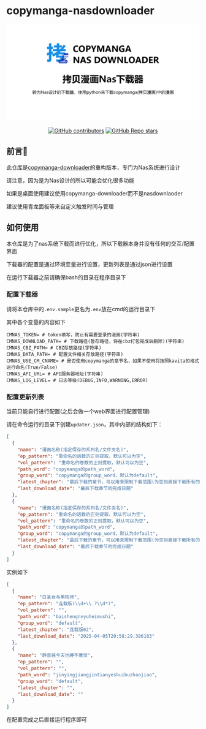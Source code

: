 # copymanga-nasdownloader

![social-media](./assets/social-media.png)

<p align="center">
  <!--<a href="https://pypi.org/project/copymanga-downloader/" target="_blank"><img alt="PyPI - Version" src="https://img.shields.io/pypi/v/copymanga-downloader?style=for-the-badge&logo=PyPI"></a>-->
  <a href="https://github.com/misaka10843/copymanga-nasdownloader/graphs/contributors" target="_blank"><img alt="GitHub contributors" src="https://img.shields.io/github/contributors/misaka10843/copymanga-nasdownloader?style=for-the-badge&logo=github"></a>
  <a href="https://github.com/misaka10843/copymanga-nasdownloader/stargazers" target="_blank"><img alt="GitHub Repo stars" src="https://img.shields.io/github/stars/misaka10843/copymanga-nasdownloader?style=for-the-badge&label=%E2%AD%90STAR"></a>
</p>

## 前言💭

此仓库是[copymanga-downloader](https://github.com/misaka10843/copymanga-downloader)的重构版本，专门为Nas系统进行设计

请注意，因为是为Nas设计的所以可能会优化很多功能

如果是桌面使用建议使用copymanga-downloader而不是nasdownlaoder

建议使用青龙面板等来自定义触发时间与管理

## 如何使用

本仓库是为了nas系统下载而进行优化，所以下载器本身并没有任何的交互/配置界面

下载器的配置是通过环境变量进行设置，更新列表是通过json进行设置

在运行下载器之前请确保bash的目录在程序目录下

### 配置下载器

请将本仓库中的`.env.sample`更名为`.env`放在cmd的运行目录下

其中各个变量的内容如下

```dotenv
CMNAS_TOKEN= # token填写，防止有需要登录的漫画(字符串)
CMNAS_DOWNLOAD_PATH= # 下载路径(暂存路径，将在cbz打包完成后删除)(字符串)
CMNAS_CBZ_PATH= # CBZ存放路径(字符串)
CMNAS_DATA_PATH= # 配置文件相关存放路径(字符串)
CMNAS_USE_CM_CNAME= # 是否使用copymanga的章节名，如果不使用将按照kavita的格式进行命名(True/False)
CMNAS_API_URL= # API服务器地址(字符串)
CMNAS_LOG_LEVEL= # 日志等级(DEBUG,INFO,WARNING,ERROR)
```

### 配置更新列表

当前只能自行进行配置(之后会做一个web界面进行配置管理)

请在命令运行的目录下创建`updater.json`，其中内部的结构如下：

```json
[
  {
    "name": "漫画名称(指定保存的系列名/文件夹名)",
    "ep_pattern": "重命名的话数的正则提取，默认可以为空",
    "vol_pattern": "重命名的卷数的正则提取，默认可以为空",
    "path_word": "copymanga的path_word",
    "group_word": "copymanga的group_word，默认为default",
    "latest_chapter": "最后下载的章节，可以用来限制下载范围(为空则直接下载所有的内容)",
    "last_download_date": "最后下载章节的完成日期"
  },
  {
    "name": "漫画名称(指定保存的系列名/文件夹名)",
    "ep_pattern": "重命名的话数的正则提取，默认可以为空",
    "vol_pattern": "重命名的卷数的正则提取，默认可以为空",
    "path_word": "copymanga的path_word",
    "group_word": "copymanga的group_word，默认为default",
    "latest_chapter": "最后下载的章节，可以用来限制下载范围(为空则直接下载所有的内容)",
    "last_download_date": "最后下载章节的完成日期"
  }
]
```

实例如下

````json
[
  {
    "name": "白圣女与黑牧师",
    "ep_pattern": "连载版(\\d+\\.?\\d*)",
    "vol_pattern": "",
    "path_word": "baishengnvyuheimushi",
    "group_word": "default",
    "latest_chapter": "连载版02",
    "last_download_date": "2025-04-05T20:58:29.386183"
  },
  {
    "name": "静音酱今天也睡不着觉",
    "ep_pattern": "",
    "vol_pattern": "",
    "path_word": "jinyingjiangjintianyeshuibuzhaojiao",
    "group_word": "default",
    "latest_chapter": "",
    "last_download_date": ""
  }
]
````

在配置完成之后直接运行程序即可